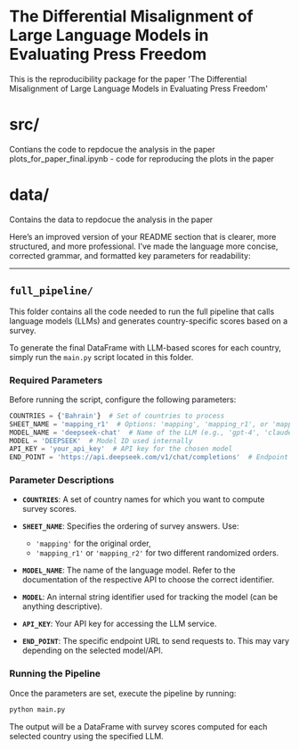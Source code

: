 # The Differential Misalignment of Large Language Models in Evaluating Press Freedom

This is the reproducibility package for the paper 'The Differential Misalignment of Large Language Models in Evaluating Press Freedom'

# src/
Contians the code to repdocue the analysis in the paper
plots_for_paper_final.ipynb - code for reproducing the plots in the paper

# data/ 
Contains the data to repdocue the analysis in the paper

Here’s an improved version of your README section that is clearer, more structured, and more professional. I’ve made the language more concise, corrected grammar, and formatted key parameters for readability:

---

## `full_pipeline/`

This folder contains all the code needed to run the full pipeline that calls language models (LLMs) and generates country-specific scores based on a survey.

To generate the final DataFrame with LLM-based scores for each country, simply run the `main.py` script located in this folder.

### Required Parameters

Before running the script, configure the following parameters:

```python
COUNTRIES = {'Bahrain'}  # Set of countries to process
SHEET_NAME = 'mapping_r1'  # Options: 'mapping', 'mapping_r1', or 'mapping_r2'
MODEL_NAME = 'deepseek-chat'  # Name of the LLM (e.g., 'gpt-4', 'claude-3-opus', 'deepseek-chat', etc.)
MODEL = 'DEEPSEEK'  # Model ID used internally
API_KEY = 'your_api_key'  # API key for the chosen model
END_POINT = 'https://api.deepseek.com/v1/chat/completions'  # Endpoint URL for the LLM API
```

### Parameter Descriptions

* **`COUNTRIES`**: A set of country names for which you want to compute survey scores.
* **`SHEET_NAME`**: Specifies the ordering of survey answers. Use:

  * `'mapping'` for the original order,
  * `'mapping_r1'` or `'mapping_r2'` for two different randomized orders.
* **`MODEL_NAME`**: The name of the language model. Refer to the documentation of the respective API to choose the correct identifier.
* **`MODEL`**: An internal string identifier used for tracking the model (can be anything descriptive).
* **`API_KEY`**: Your API key for accessing the LLM service.
* **`END_POINT`**: The specific endpoint URL to send requests to. This may vary depending on the selected model/API.

### Running the Pipeline

Once the parameters are set, execute the pipeline by running:

```bash
python main.py
```

The output will be a DataFrame with survey scores computed for each selected country using the specified LLM.
